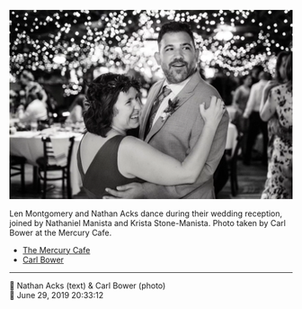 ![Len Montgomery and Nathan Acks during their “first dance”](assets/2019-06-29-set-4-the-dance-04.webp)

Len Montgomery and Nathan Acks dance during their wedding reception, joined by Nathaniel Manista and Krista Stone-Manista. Photo taken by Carl Bower at the Mercury Cafe.

* [The Mercury Cafe](http://mercurycafe.com)
* [Carl Bower](https://carlbowerphotos.com)

- - - -

<span aria-hidden="true">👥</span> Nathan Acks (text) & Carl Bower (photo)  
<span aria-hidden="true">📅</span> June 29, 2019 20:33:12
